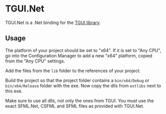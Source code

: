 TGUI.Net
========

TGUI.Net is a .Net binding for the [TGUI library](https://github.com/texus/TGUI).


Usage
-----

The platform of your project should be set to "x64". If it is set to "Any CPU", go into the Configuration Manager to add a new "x64" platform, copied from the "Any CPU" settings.

Add the files from the `lib` folder to the references of your project.

Build the project so that the project folder contains a `bin/x64/Debug` or `bin/x64/Release` folder with the exe. Now copy the dlls from `extlibs` next to this exe.

Make sure to use all dlls, not only the ones from TGUI. You must use the exact SFML.Net, CSFML and SFML files as provided with TGUI.Net.
